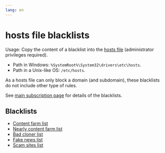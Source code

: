 ```yaml
---
lang: en
---
```

hosts file blacklists
=====================

Usage: Copy the content of a blacklist into the [hosts file](https://en.wikipedia.org/wiki/Hosts_(file)) (administrator privileges required).
- Path in Windows: `%SystemRoot%\System32\drivers\etc\hosts`.
- Path in a Unix-like OS: `/etc/hosts`.

As a hosts file can only block a domain (and subdomain), these blacklists do not include other type of rules.

See [main subscription page](./subscriptions) for details of the blacklists.

## Blacklists
* [Content farm list](../files/blocklist-hosts/content-farms.txt)
* [Nearly content farm list](../files/blocklist-hosts/nearly-content-farms.txt)
* [Bad cloner list](../files/blocklist-hosts/bad-cloners.txt)
* [Fake news list](../files/blocklist-hosts/fake-news.txt)
* [Scam sites list](../files/blocklist-hosts/scam-sites.txt)
